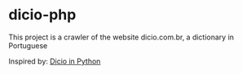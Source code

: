 # dicio-php
This project is a crawler of the website dicio.com.br, a dictionary in Portuguese

Inspired by: [Dicio in Python](https://github.com/felipemfp/dicio)
